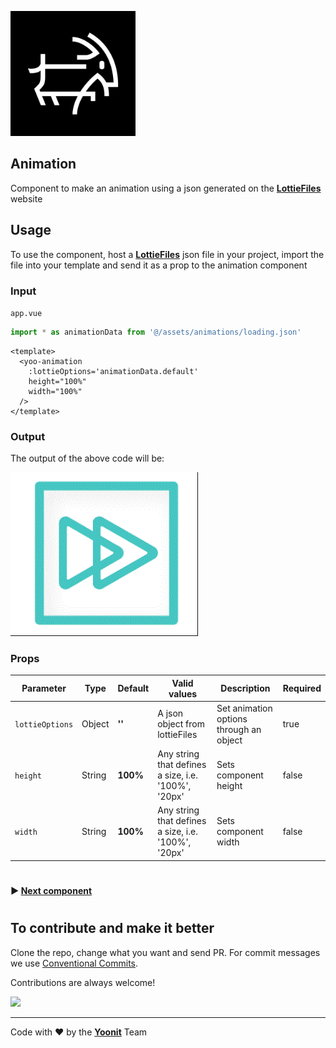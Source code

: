 [<img src="../../../../src/assets/yoonit-icon.jpg" width="200">](https://yoonit.dev/)

## Animation


Component to make an animation using a json generated on the [**LottieFiles**](https://lottiefiles.com/) website


## Usage

To use the component, host a [**LottieFiles**](https://lottiefiles.com/) json file in your project, import the file into your template and send it as a prop to the animation component

### Input
`app.vue`
```javascript
import * as animationData from '@/assets/animations/loading.json'
```
```vue
<template>
  <yoo-animation
    :lottieOptions='animationData.default'
    height="100%"
    width="100%"
  />
</template>
```
### Output

The output of the above code will be:

<img src="../../../../public/readme-img/animation.gif" width="300">

### Props

| Parameter      | Type    | Default  | Valid values                                         | Description                              | Required |
|----------------|---------|----------|------------------------------------------------------|------------------------------------------|----------|
| `lottieOptions`| Object  | **''**   | A json object from lottieFiles                       | Set animation options through an object  | true     |
| `height`       | String  | **100%** | Any string that defines a size, i.e. '100%', '20px'  | Sets component height                    | false    |
| `width`        | String  | **100%** | Any string that defines a size, i.e. '100%', '20px'  | Sets component width                     | false    |

#

 #### :arrow_forward: [**Next component**](../Avatar/Readme.md)

#

## To contribute and make it better

Clone the repo, change what you want and send PR.
For commit messages we use <a href="https://www.conventionalcommits.org/">Conventional Commits</a>.

Contributions are always welcome!

<a href="https://github.com/Yoonit-Labs/vue-yoonit-components/graphs/contributors">
  <img src="https://contrib.rocks/image?repo=Yoonit-Labs/vue-yoonit-components" />
</a>
  
---  

Code with ❤ by the [**Yoonit**](https://yoonit.dev/) Team

